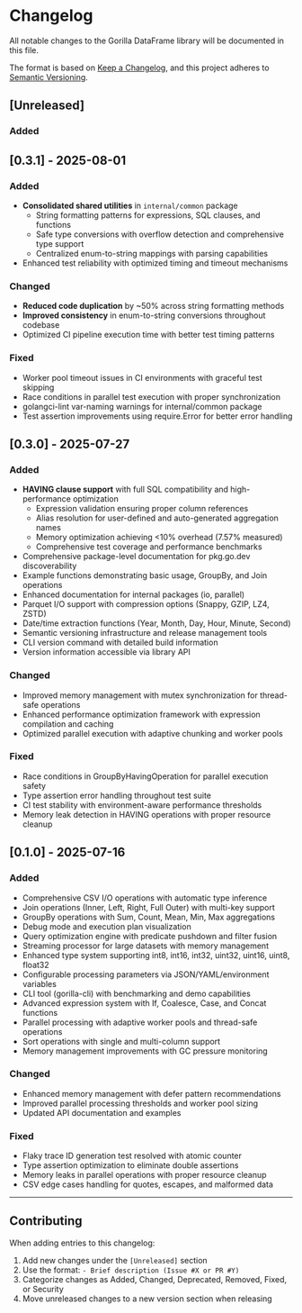 # Changelog

All notable changes to the Gorilla DataFrame library will be documented in this file.

The format is based on [Keep a Changelog](https://keepachangelog.com/en/1.0.0/),
and this project adheres to [Semantic Versioning](https://semver.org/spec/v2.0.0.html).

## [Unreleased]

### Added

## [0.3.1] - 2025-08-01

### Added
- **Consolidated shared utilities** in `internal/common` package
  - String formatting patterns for expressions, SQL clauses, and functions
  - Safe type conversions with overflow detection and comprehensive type support  
  - Centralized enum-to-string mappings with parsing capabilities
- Enhanced test reliability with optimized timing and timeout mechanisms

### Changed
- **Reduced code duplication** by ~50% across string formatting methods
- **Improved consistency** in enum-to-string conversions throughout codebase
- Optimized CI pipeline execution time with better test timing patterns

### Fixed
- Worker pool timeout issues in CI environments with graceful test skipping
- Race conditions in parallel test execution with proper synchronization
- golangci-lint var-naming warnings for internal/common package
- Test assertion improvements using require.Error for better error handling

## [0.3.0] - 2025-07-27

### Added
- **HAVING clause support** with full SQL compatibility and high-performance optimization
  - Expression validation ensuring proper column references
  - Alias resolution for user-defined and auto-generated aggregation names
  - Memory optimization achieving <10% overhead (7.57% measured)
  - Comprehensive test coverage and performance benchmarks
- Comprehensive package-level documentation for pkg.go.dev discoverability
- Example functions demonstrating basic usage, GroupBy, and Join operations
- Enhanced documentation for internal packages (io, parallel)
- Parquet I/O support with compression options (Snappy, GZIP, LZ4, ZSTD)
- Date/time extraction functions (Year, Month, Day, Hour, Minute, Second)
- Semantic versioning infrastructure and release management tools
- CLI version command with detailed build information
- Version information accessible via library API

### Changed
- Improved memory management with mutex synchronization for thread-safe operations
- Enhanced performance optimization framework with expression compilation and caching
- Optimized parallel execution with adaptive chunking and worker pools

### Fixed
- Race conditions in GroupByHavingOperation for parallel execution safety
- Type assertion error handling throughout test suite
- CI test stability with environment-aware performance thresholds
- Memory leak detection in HAVING operations with proper resource cleanup

## [0.1.0] - 2025-07-16

### Added
- Comprehensive CSV I/O operations with automatic type inference
- Join operations (Inner, Left, Right, Full Outer) with multi-key support
- GroupBy operations with Sum, Count, Mean, Min, Max aggregations
- Debug mode and execution plan visualization
- Query optimization engine with predicate pushdown and filter fusion
- Streaming processor for large datasets with memory management
- Enhanced type system supporting int8, int16, int32, uint32, uint16, uint8, float32
- Configurable processing parameters via JSON/YAML/environment variables
- CLI tool (gorilla-cli) with benchmarking and demo capabilities
- Advanced expression system with If, Coalesce, Case, and Concat functions
- Parallel processing with adaptive worker pools and thread-safe operations
- Sort operations with single and multi-column support
- Memory management improvements with GC pressure monitoring

### Changed
- Enhanced memory management with defer pattern recommendations
- Improved parallel processing thresholds and worker pool sizing
- Updated API documentation and examples

### Fixed
- Flaky trace ID generation test resolved with atomic counter
- Type assertion optimization to eliminate double assertions
- Memory leaks in parallel operations with proper resource cleanup
- CSV edge cases handling for quotes, escapes, and malformed data

---

## Contributing

When adding entries to this changelog:
1. Add new changes under the `[Unreleased]` section
2. Use the format: `- Brief description (Issue #X or PR #Y)`
3. Categorize changes as Added, Changed, Deprecated, Removed, Fixed, or Security
4. Move unreleased changes to a new version section when releasing